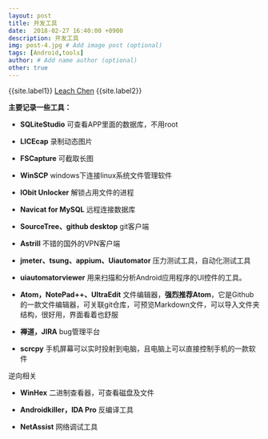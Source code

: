 ```yaml
---
layout: post
title: 开发工具
date:  2018-02-27 16:40:00 +0900  
description: 开发工具
img: post-4.jpg # Add image post (optional)
tags: [Android,tools]
author: # Add name author (optional)
other: true
---
```


{{site.label1}} <a href="https://www.leachchen.com/" target="\_blank">Leach Chen</a> {{site.label2}}

**主要记录一些工具：**



- **SQLiteStudio**	可查看APP里面的数据库，不用root

- **LICEcap**	录制动态图片

- **FSCapture**	可截取长图

- **WinSCP**	windows下连接linux系统文件管理软件

- **IObit Unlocker**	解锁占用文件的进程

- **Navicat for MySQL**	远程连接数据库

- **SourceTree、github desktop**	git客户端

- **Astrill**	不错的国外的VPN客户端

- **jmeter、tsung、appium、Uiautomator**	压力测试工具，自动化测试工具

- **uiautomatorviewer**	用来扫描和分析Android应用程序的UI控件的工具。

- **Atom，NotePad++、UltraEdit** 文件编辑器，**强烈推荐Atom**，它是Github的一款文件编辑器，可关联git仓库，可预览Markdown文件，可以导入文件夹结构，很好用，界面看着也舒服

- **禅道，JIRA** bug管理平台

- **<a href="https://github.com/Genymobile/scrcpy" style="text-decoration: none;" target="_blank"  title="">scrcpy</a>** 手机屏幕可以实时投射到电脑，且电脑上可以直接控制手机的一款软件

逆向相关

- **WinHex** 二进制查看器，可查看磁盘及文件

- **Androidkiller，IDA Pro** 反编译工具

- **NetAssist** 网络调试工具

